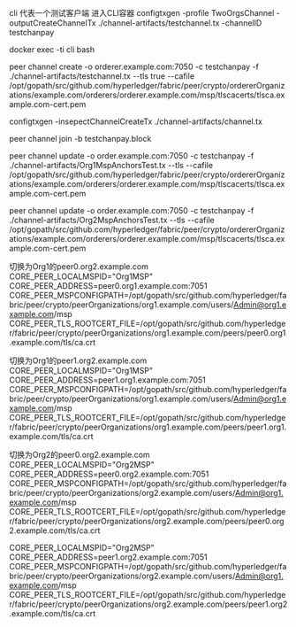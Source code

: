 cli 代表一个测试客户端
进入CLI容器
configtxgen -profile TwoOrgsChannel -outputCreateChannelTx ./channel-artifacts/testchannel.tx -channelID testchanpay

docker exec -ti cli bash

peer channel create -o orderer.example.com:7050 -c testchanpay -f ./channel-artifacts/testchannel.tx --tls true --cafile /opt/gopath/src/github.com/hyperledger/fabric/peer/crypto/ordererOrganizations/example.com/orderers/orderer.example.com/msp/tlscacerts/tlsca.example.com-cert.pem


configtxgen -insepectChannelCreateTx ./channel-artifacts/channel.tx

peer channel join -b testchanpay.block

peer channel update -o order.example.com:7050 -c testchanpay -f ./channel-artifacts/Org1MspAnchorsTest.tx --tls --cafile /opt/gopath/src/github.com/hyperledger/fabric/peer/crypto/ordererOrganizations/example.com/orderers/orderer.example.com/msp/tlscacerts/tlsca.example.com-cert.pem

peer channel update -o order.example.com:7050 -c testchanpay -f ./channel-artifacts/Org2MspAnchorsTest.tx --tls --cafile /opt/gopath/src/github.com/hyperledger/fabric/peer/crypto/ordererOrganizations/example.com/orderers/orderer.example.com/msp/tlscacerts/tlsca.example.com-cert.pem


切换为Org1的peer0.org2.example.com
CORE_PEER_LOCALMSPID="Org1MSP"
CORE_PEER_ADDRESS=peer0.org1.example.com:7051
CORE_PEER_MSPCONFIGPATH=/opt/gopath/src/github.com/hyperledger/fabric/peer/crypto/peerOrganizations/org1.example.com/users/Admin@org1.example.com/msp
CORE_PEER_TLS_ROOTCERT_FILE=/opt/gopath/src/github.com/hyperledger/fabric/peer/crypto/peerOrganizations/org1.example.com/peers/peer0.org1.example.com/tls/ca.crt

切换为Org1的peer1.org2.example.com
CORE_PEER_LOCALMSPID="Org1MSP"
CORE_PEER_ADDRESS=peer1.org1.example.com:7051
CORE_PEER_MSPCONFIGPATH=/opt/gopath/src/github.com/hyperledger/fabric/peer/crypto/peerOrganizations/org1.example.com/users/Admin@org1.example.com/msp
CORE_PEER_TLS_ROOTCERT_FILE=/opt/gopath/src/github.com/hyperledger/fabric/peer/crypto/peerOrganizations/org1.example.com/peers/peer1.org1.example.com/tls/ca.crt




切换为Org2的peer0.org2.example.com
CORE_PEER_LOCALMSPID="Org2MSP"
CORE_PEER_ADDRESS=peer0.org2.example.com:7051
CORE_PEER_MSPCONFIGPATH=/opt/gopath/src/github.com/hyperledger/fabric/peer/crypto/peerOrganizations/org2.example.com/users/Admin@org1.example.com/msp
CORE_PEER_TLS_ROOTCERT_FILE=/opt/gopath/src/github.com/hyperledger/fabric/peer/crypto/peerOrganizations/org2.example.com/peers/peer0.org2.example.com/tls/ca.crt

CORE_PEER_LOCALMSPID="Org2MSP"
CORE_PEER_ADDRESS=peer1.org2.example.com:7051
CORE_PEER_MSPCONFIGPATH=/opt/gopath/src/github.com/hyperledger/fabric/peer/crypto/peerOrganizations/org2.example.com/users/Admin@org1.example.com/msp
CORE_PEER_TLS_ROOTCERT_FILE=/opt/gopath/src/github.com/hyperledger/fabric/peer/crypto/peerOrganizations/org2.example.com/peers/peer1.org2.example.com/tls/ca.crt
